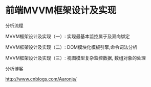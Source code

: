 前端MVVM框架设计及实现
======================

分析流程</br>

  MVVM框架设计及实现（一）: 实现最基本监控属于及双向绑定</br>

  MVVM框架设计及实现（二）: DOM模块化模板引擎,命令词法分析
  
  MVVM框架设计及实现（三）: 视图模型复杂监控数据, 数组对象的处理</br>

  

分析博客</br>
  
  http://www.cnblogs.com/Aaronjs/</br>
